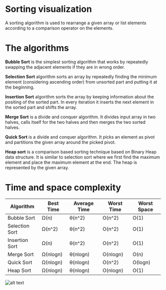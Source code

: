 # Sorting visualization

A sorting algorithm is used to rearrange a given array or list elements according to a comparison operator on the elements.

# The algorithms

**Bubble Sort** is the simplest sorting algorithm that works by repeatedly swapping the adjacent elements if they are in wrong order.

**Selection Sort** algorithm sorts an array by repeatedly finding the minimum element (considering ascending order) from unsorted part and putting it at the beginning. 

**Insertion Sort** algorithm sorts the array by keeping information about the positing of the sorted  part. In every iteration it inserts the next element in the sorted part and shifts the array.

**Merge Sort** is a divide and conquer algorithm. It divides input array in two halves, calls itself for the two halves and then merges the two sorted halves.

**Quick Sort** is a divide and conquer algorithm. It picks an element as pivot and partitions the given array around the picked pivot. 

**Heap sort** is a comparison based sorting technique based on Binary Heap data structure. It is similar to selection sort where we first find the maximum element and place the maximum element at the end. The heap is represented by the given array.

# Time and space complexity

| Algorithm | Best Time | Average Time | Worst Time | Worst Space
| ----- | ----- | ----- | ----- | ----- |
| Bubble Sort | Ω(n) | θ(n^2) | O(n^2) | O(1) |
| Selection Sort | Ω(n^2) | θ(n^2) | O(n^2) | O(1) |
| Insertion Sort | Ω(n) | θ(n^2) | O(n^2) | O(1) |
| Merge Sort | Ω(nlogn) | θ(nlogn) | O(nlogn) | O(n) |
| Quick Sort | Ω(nlogn) | θ(nlogn) | O(n^2) | O(logn) |
| Heap Sort | Ω(nlogn) | θ(nlogn) | O(nlogn) | O(1) |

![alt text](https://github.com/gojkovicmatija99/Sorting-Visualization/blob/master/Sorting%20Visualization/src/main/java/view/demo.PNG)
